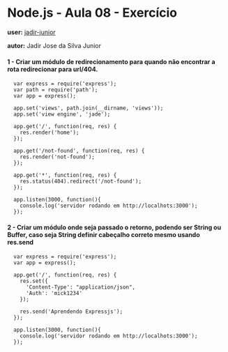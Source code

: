 # Node.js - Aula 08 - Exercício

**user:** [jadir-junior](https://github.com/jadir-junior)

**autor:** Jadir Jose da Silva Junior

#### 1 - Criar um módulo de redirecionamento para quando não encontrar a rota redirecionar para url/404.

```
  var express = require('express');
  var path = require('path');
  var app = express();

  app.set('views', path.join(__dirname, 'views'));
  app.set('view engine', 'jade');

  app.get('/', function(req, res) {
    res.render('home');
  });

  app.get('/not-found', function(req, res) {
    res.render('not-found');
  });

  app.get('*', function(req, res) {
    res.status(404).redirect('/not-found');
  });

  app.listen(3000, function(){
    console.log('servidor rodando em http://localhots:3000');
  });
```
#### 2 - Criar um módulo onde seja passado o retorno, podendo ser String ou Buffer, caso seja String definir cabeçalho correto mesmo usando res.send

```
  var express = require('express');
  var app = express();

  app.get('/', function(req, res) {
    res.set({
      'Content-Type': "application/json",
      'Auth': 'mick1234'
    });

    res.send('Aprendendo Expressjs');
  });

  app.listen(3000, function(){
    console.log('servidor rodando em http://localhots:3000');
  });
```
